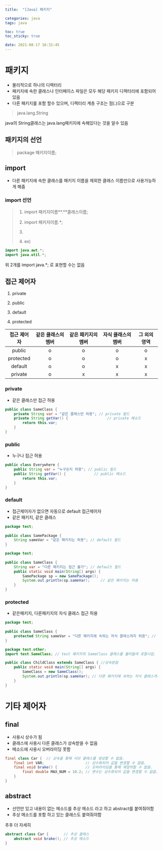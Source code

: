 ```yaml
---
title:  "[Java] 패키지"

categories: java
tags: java

toc: true
toc_sticky: true

date: 2021-08-17 16:31:45
---
```


# 패키지

- 물리적으로 하나의 디렉터리
- 패키지에 속한 클래스나 인터페이스 파일은 모두 해당 패키지 디렉터리에 포함되어있음
- 다른 패키지를 포함 할수 있으며, 디렉터리 계층 구조는 점(.)으로 구분

> java.lang.String

java의 String클래스는 java.lang패키지에 속해있다는 것을 알수 있음

## 패키지의 선언

> package 패키지이름;

## import

- 다른 패키지에 속한 클래스를 패키지 이름을 제외한 클래스 이름만으로 사용가능하게 해줌

### import 선언

> 1. import 패키지이름**.**클래스이름;
>
> 2. import 패키지이름.*;
> 3. 
> 4. ex)

```java
import java.awt.*;
import java.util.*;
```

위 2개를 import java.*; 로 표현할 수는 없음

## 접근 제어자

1. private

2. public

3. default

4. protected

| 접근 제어자 | 같은 클래스의 멤버 | 같은 패키지의 멤버 | 자식 클래스의 멤버 | 그 외의 영역 |
| :---------: | :----------------: | :----------------: | :----------------: | :----------: |
|   public    |         o          |         o          |         o          |      o       |
|  protected  |         o          |         o          |         o          |      x       |
|   default   |         o          |         o          |         x          |      x       |
|   private   |         o          |         x          |         x          |      x       |

### private

- 같은 클래스만 접근 허용

```java
public class SameClass {
    private String var = "같은 클래스만 허용"; // private 필드
    private String getVar() {                  // private 메소드
        return this.var;
    }
}
```

### public

- 누구나 접근 허용

```java
public class Everywhere {
    public String var = "누구든지 허용"; // public 필드
    public String getVar() {             // public 메소드
        return this.var;
    }
}
```

### default

- 접근제어자가 없으면 자동으로 default 접근제어자 
- 같은 패키지, 같은 클래스

```java
package test;
 
public class SamePackage {
    String sameVar = "같은 패키지는 허용"; // default 필드
}
```

```java
package test;
 
public class SameClass {
    String var = "다른 패키지는 접근 불가"; // default 필드
    public static void main(String[] args) {
        SamePackage sp = new SamePackage();
        System.out.println(sp.sameVar);     // 같은 패키지는 허용
    }
}
```

### protected

- 같은패키지, 다른패키지의 자식 클래스 접근 허용

```java
package test;
 
public class SameClass {
    protected String sameVar = "다른 패키지에 속하는 자식 클래스까지 허용"; // protected 필드
}
```

```java
package test.other;
import test.SameClass; // test 패키지의 SameClass 클래스를 불러들여 포함시킴.

public class ChildClass extends SameClass { //상속받음
    public static void main(String[] args) {
        SameClass = new SameClass();
        System.out.println(sp.sameVar); // 다른 패키지에 속하는 자식 클래스까지 허용
    }
}
```

# 기타 제어자 

## final

- 사용시 상수가 됨
- 클래스에 사용시 다른 클래스가 상속받을 수 없음
- 메소드에 사용시 오버라이딩 못함

 ```java
 final class Car {  // 상속을 통해 서브 클래스를 생성할 수 없음.
     final int VAR;                   // 상수화되어 값을 변경할 수 없음.
     final void brake() {             // 오버라이딩을 통해 재정의할 수 없음.
         final double MAX_NUM = 10.2; // 변수는 상수화되어 값을 변경할 수 없음.
     }
 }
 ```

## abstract

- 선언만 있고 내용이 없는 메소드를 추상 메소드 라고 하고 abstract를 붙여줘야함
- 추상 메소드를 포함 하고 있는 클래스도 붙여줘야함

추후 더 자세히

```java
abstract class Car {       // 추상 클래스
    abstract void brake(); // 추상 메소드
}
```